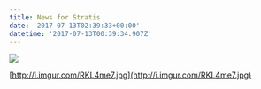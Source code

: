 ```yaml
---
title: News for Stratis
date: '2017-07-13T02:39:33+00:00'
datetime: '2017-07-13T00:39:34.907Z'
---
```



![](http://i.imgur.com/RKL4me7.jpg)

[http://i.imgur.com/RKL4me7.jpg](http://i.imgur.com/RKL4me7.jpg)